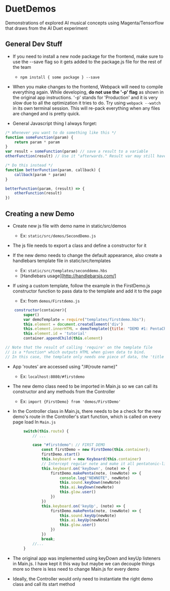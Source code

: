 # DuetDemos
Demonstrations of explored AI musical concepts using Magenta/Tensorflow that draws from the AI Duet experiment

## General Dev Stuff
+ If you need to install a new node package for the frontend, make sure to use the --save flag so it gets added
to the package.js file for the rest of the team
    - `npm install { some package } --save`

+ When you make changes to the frontend, Webpack will need to compile everything again.
While developing, **do not use the '-p' flag** as shown in the original app instructions.
'-p' stands for 'Production' and it is very slow due to all the optimization it tries to do.
Try using `webpack --watch` in its own terminal session. This will re-pack everything when
any files are changed and is pretty quick.

+ General Javascript thing I always forget:
```javascript
/* Whenever you want to do something like this */
function someFunction(param) {
    return param * param
}
var result = someFunction(param) // save a result to a variable
otherFunction(result) // Use it "afterwards." Result var may still have no value

/* Do this instead */
function betterFunction(param, callback) {
    callback(param * param)
}

betterFunction(param, (result) => {
    otherFunction(result)
})
```
## Creating a new Demo
+ Create new js file with demo name in static/src/demos
    - Ex: `static/src/demos/SecondDemo.js`

+ The js file needs to export a class and define a constructor for it

+ If the new demo needs to change the default appearance, also create a
handlebars template file in static/src/templates
    - Ex: `static/src/templates/seconddemo.hbs`
    - [Handlebars usage][http://handlebarsjs.com/]

+ If using a custom template, follow the example in the FirstDemo.js constructor
function to pass data to the template and add it to the page
    - Ex: from `demos/Firstdemo.js`
```javascript
    constructor(container){
        super()
        var demoTemplate = require("templates/firstdemo.hbs");
        this.element = document.createElement('div')
        this.element.innerHTML = demoTemplate({title: "DEMO #1: PentaChronic"});
        this.element.id = 'tutorial'
        container.appendChild(this.element)

// Note that the result of calling 'require' on the template file
// is a *function* which outputs HTML when given data to bind.
// In this case, the template only needs one piece of data, the 'title'.
```

+ App 'routes' are accessed using "/#{route name}"
    - Ex: `localhost:8080/#firstdemo`

+ The new demo class need to be imported in Main.js so we can call its constructor
and any methods from the Controller
    - Ex: `import {FirstDemo} from 'demos/FirstDemo'`

+ In the Controller class in Main.js, there needs to be a check for the new
demo's route in the Controller's start function, which is called on every page load
In `Main.js`
```javascript
        switch(this.route) {
            // ...

            case "#firstdemo": // FIRST DEMO
                const firstDemo = new FirstDemo(this.container);
                firstDemo.start()
                this.keyboard = new Keyboard(this.container)
                // Intercept regular note and make it all pentatonic-like
                this.keyboard.on('keyDown', (note) => {
                    firstDemo.makePenta(note, (newNote) => {
                        console.log("NEWNOTE", newNote)
                        this.sound.keyDown(newNote)
                        this.ai.keyDown(newNote)
                        this.glow.user()
                    })
                })
                this.keyboard.on('keyUp', (note) => {
                    firstDemo.makePenta(note, (newNote) => {
                        this.sound.keyUp(newNote)
                        this.ai.keyUp(newNote)
                        this.glow.user()
                    })
                })
                break;
            //...
        }
```

+ The original app was implemented using keyDown and keyUp listeners in
Main.js. I have kept it this way but maybe we can decouple things more so there
is less need to change Main.js for every demo

+ Ideally, the Controller would only need to instantiate the right demo class and
call its start method
